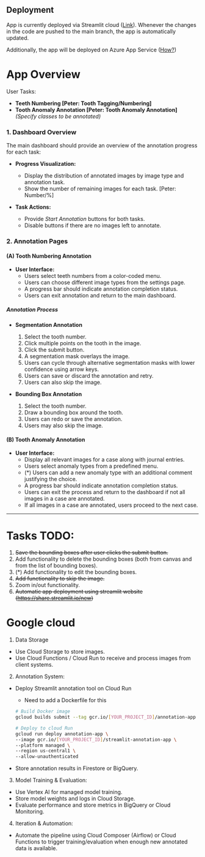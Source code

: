 ## Deployment

App is currently deployed via Streamlit cloud ([Link](https://annotation-app-qn7tayj2q3oyon9kkbnfry.streamlit.app/)). Whenever the changes in the code are pushed to the main branch, the app is automatically updated.

Additionally, the app will be deployed on Azure App Service ([How?](https://learn.microsoft.com/en-us/answers/questions/1470782/how-to-deploy-a-streamlit-application-on-azure-app))

# App Overview

User Tasks:
- **Teeth Numbering [Peter: Tooth Tagging/Numbering]**
- **Tooth Anomaly Annotation [Peter: Tooth Anomaly Annotation]** _(Specify classes to be annotated)_


### 1. Dashboard Overview

The main dashboard should provide an overview of the annotation progress for each task:

- **Progress Visualization:**
  - Display the distribution of annotated images by image type and annotation task.
  - Show the number of remaining images for each task. [Peter: Number/%]
  
- **Task Actions:**
  - Provide _Start Annotation_ buttons for both tasks.
  - Disable buttons if there are no images left to annotate.

### 2. Annotation Pages

#### (A) Tooth Numbering Annotation

- **User Interface:**
  - Users select teeth numbers from a color-coded menu. 
  - Users can choose different image types from the settings page.
  - A progress bar should indicate annotation completion status.
  - Users can exit annotation and return to the main dashboard.

##### Annotation Process

- **Segmentation Annotation**
  1. Select the tooth number.
  2. Click multiple points on the tooth in the image.
  3. Click the submit button.
  4. A segmentation mask overlays the image.
  5. Users can cycle through alternative segmentation masks with lower confidence using arrow keys.
  6. Users can save or discard the annotation and retry.
  7. Users can also skip the image.

- **Bounding Box Annotation**
  1. Select the tooth number.
  2. Draw a bounding box around the tooth.
  3. Users can redo or save the annotation.
  4. Users may also skip the image.

#### (B) Tooth Anomaly Annotation

- **User Interface:**
  - Display all relevant images for a case along with journal entries.
  - Users select anomaly types from a predefined menu.
  - (*) Users can add a new anomaly type with an additional comment justifying the choice.
  - A progress bar should indicate annotation completion status.
  - Users can exit the process and return to the dashboard if not all images in a case are annotated.
  - If all images in a case are annotated, users proceed to the next case.

----------------------------------------

# Tasks TODO:

1) ~~Save the bounding boxes after user clicks the submit button.~~
2) Add functionality to delete the bounding boxes (both from canvas and from the list of bounding boxes).
3) (*) Add functionality to edit the bounding boxes.
4) ~~Add functionality to skip the image.~~
5) Zoom in/out functionality.
6) ~~Automatic app deployment using streamlit website (https://share.streamlit.io/new)~~


# Google cloud

1. Data Storage
* Use Cloud Storage to store images.
* Use Cloud Functions / Cloud Run to receive and process images from client systems.

2. Annotation System:
* Deploy Streamlit annotation tool on Cloud Run 
  * Need to add a Dockerfile for this
  ```bash
  # Build Docker image
  gcloud builds submit --tag gcr.io/[YOUR_PROJECT_ID]/annotation-app

  # Deploy to cloud Run
  gcloud run deploy annotation-app \
  --image gcr.io/[YOUR_PROJECT_ID]/streamlit-annotation-app \
  --platform managed \
  --region us-central1 \
  --allow-unauthenticated
  ```

* Store annotation results in Firestore or BigQuery.

3. Model Training & Evaluation:
* Use Vertex AI for managed model training.
* Store model weights and logs in Cloud Storage.
* Evaluate performance and store metrics in BigQuery or Cloud Monitoring.

4. Iteration & Automation:
* Automate the pipeline using Cloud Composer (Airflow) or Cloud Functions to trigger training/evaluation when enough new annotated data is available.
